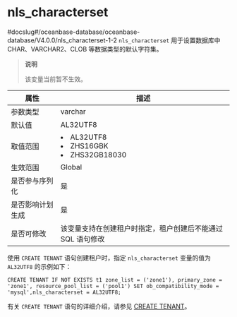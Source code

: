 nls_characterset 
=====================================
#docslug#/oceanbase-database/oceanbase-database/V4.0.0/nls_characterset-1-2
`nls_characterset` 用于设置数据库中 CHAR、VARCHAR2、CLOB 等数据类型的默认字符集。

> **说明**
> 
> 该变量当前暂不生效。


|  **属性**  |                                                                             **描述**                                                                              |
|----------|-----------------------------------------------------------------------------------------------------------------------------------------------------------------|
| 参数类型     | varchar                                                                                                                                                         |
| 默认值      | AL32UTF8                                                                                                                                                        |
| 取值范围     | <li> AL32UTF8   <li> ZHS16GBK   <li> ZHS32GB18030    |
| 生效范围     | Global                                                                                                                                                          |
| 是否参与序列化  | 是                                                                                                                                                               |
| 是否影响计划生成 | 是                                                                                                                                                               |
| 是否可修改    | 该变量支持在创建租户时指定，租户创建后不能通过 SQL 语句修改                                                                                                                                |



使用 `CREATE TENANT` 语句创建租户时，指定 `nls_characterset` 变量的值为 `AL32UTF8` 的示例如下：

```shell
CREATE TENANT IF NOT EXISTS t1 zone_list = ('zone1'), primary_zone = 'zone1', resource_pool_list = ('pool1') SET ob_compatibility_mode = 'mysql',nls_characterset = AL32UTF8;
```



有关 `CREATE TENANT` 语句的详细介绍，请参见 [CREATE TENANT](../../10.sql-reference-mysql-mode/6.sql-statement/23.create-tenant.md)。
